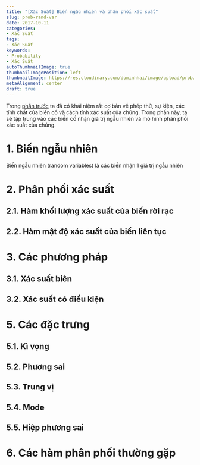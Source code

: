 ```yaml
---
title: "[Xác Suất] Biến ngẫu nhiên và phân phối xác suất"
slug: prob-rand-var
date: 2017-10-11
categories:
- Xác Suất
tags:
- Xác Suất
keywords:
- Probability
- Xác Suất
autoThumbnailImage: true
thumbnailImagePosition: left
thumbnailImage: https://res.cloudinary.com/dominhhai/image/upload/prob/icon.png
metaAlignment: center
draft: true
---
```

Trong [phần trước](/vi/2017/10/what-is-prob/) ta đã có khái niệm rất cơ bản về phép thử, sự kiện, các tính chất của biến cố và cách tính xác suất của chúng. Trong phần này, ta sẽ tập trung vào các biến cố nhận giá trị ngẫu nhiên và mô hình phân phối xác suất của chúng.
<!--more-->

<!--toc-->
# 1. Biến ngẫu nhiên
Biến ngẫu nhiên (random variables) là các biến nhận 1 giá trị ngẫu nhiên
# 2. Phân phối xác suất
## 2.1. Hàm khối lượng xác suất của biến rời rạc
## 2.2. Hàm mật độ xác suất của biến liên tục
# 3. Các phương pháp
## 3.1. Xác suất biên
## 3.2. Xác suất có điều kiện
# 5. Các đặc trưng
## 5.1. Kì vọng
## 5.2. Phương sai
## 5.3. Trung vị
## 5.4. Mode
## 5.5. Hiệp phương sai
# 6. Các hàm phân phối thường gặp
